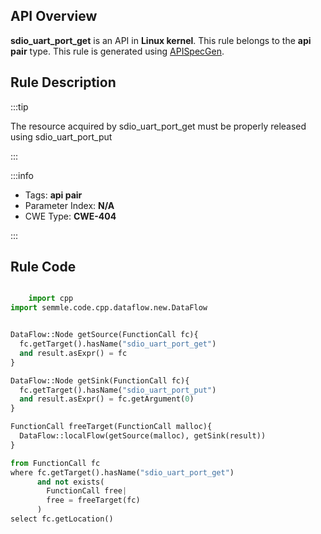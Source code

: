 ---
---


## API Overview
**sdio_uart_port_get** is an API in **Linux kernel**. This rule belongs to the **api pair** type. This rule is generated using [APISpecGen](../../tools/APISpecGen).
## Rule Description

:::tip

The resource acquired by sdio_uart_port_get must be properly released using sdio_uart_port_put

:::

:::info

- Tags: **api pair**
- Parameter Index: **N/A**
- CWE Type: **CWE-404**

:::

## Rule Code
```python

    import cpp
import semmle.code.cpp.dataflow.new.DataFlow


DataFlow::Node getSource(FunctionCall fc){
  fc.getTarget().hasName("sdio_uart_port_get")
  and result.asExpr() = fc
}

DataFlow::Node getSink(FunctionCall fc){
  fc.getTarget().hasName("sdio_uart_port_put")
  and result.asExpr() = fc.getArgument(0)
}

FunctionCall freeTarget(FunctionCall malloc){
  DataFlow::localFlow(getSource(malloc), getSink(result))
}

from FunctionCall fc
where fc.getTarget().hasName("sdio_uart_port_get")
      and not exists(
        FunctionCall free| 
        free = freeTarget(fc)
      )
select fc.getLocation()

    
```